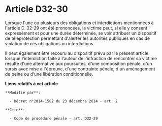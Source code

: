 # Article D32-30

Lorsque l'une ou plusieurs des obligations et interdictions mentionnées à l'article D. 32-29 ont été prononcées, la victime
peut, si elle y consent expressément et pour une durée déterminée, se voir attribuer un dispositif de téléprotection
permettant d'alerter les autorités publiques en cas de violation de ces obligations ou interdictions. 

Il peut également être recouru au dispositif prévu par le présent article lorsque l'interdiction faite à l'auteur de
l'infraction de rencontrer sa victime résulte d'une alternative aux poursuites, d'une composition pénale, d'un sursis avec
mise à l'épreuve, d'une contrainte pénale, d'un aménagement de peine ou d'une libération conditionnelle.

**Liens relatifs à cet article**

	**Modifié par**:

	  - Décret n°2014-1582 du 23 décembre 2014 - art. 2

	**Cite**:

	  - Code de procédure pénale - art. D32-29
